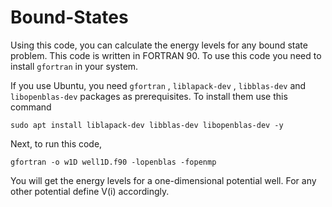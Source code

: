 # Bound-States

Using this code, you can calculate the energy levels for any bound state problem. This code is written in FORTRAN 90. To use this code you need to install `gfortran` in your system.

If you use Ubuntu, you need `gfortran` , `liblapack-dev` , `libblas-dev` and `libopenblas-dev` packages as prerequisites. To install them use this command 

```
sudo apt install liblapack-dev libblas-dev libopenblas-dev -y
```

Next, to run this code, 

```
gfortran -o w1D well1D.f90 -lopenblas -fopenmp
```
You will get the energy levels for a one-dimensional potential well. For any other potential define V(i) accordingly.
